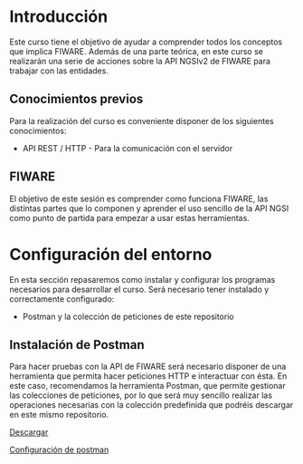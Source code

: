 # Introducción

Este curso tiene el objetivo de ayudar a comprender todos los conceptos que implica FIWARE. Además de una parte teórica, en este curso se realizarán una serie de acciones sobre la API NGSIv2 de FIWARE para trabajar con las entidades.

## Conocimientos previos

Para la realización del curso es conveniente disponer de los siguientes conocimientos:
* API REST / HTTP - Para la comunicación con el servidor


## FIWARE

El objetivo de este sesión es comprender como funciona FIWARE, las distintas partes que lo componen y aprender el uso sencillo de la API NGSI como punto de partida para empezar a usar estas herramientas.


# Configuración del entorno

En esta sección repasaremos como instalar y configurar los programas necesarios para desarrollar el curso. Será necesario tener instalado y correctamente configurado:
* Postman y la colección de peticiones de este repositorio

## Instalación de Postman

Para hacer pruebas con la API de FIWARE será necesario disponer de una herramienta que permita hacer peticiones HTTP e interactuar con ésta. En este caso, recomendamos la herramienta Postman, que permite gestionar las colecciones de peticiones, por lo que será muy sencillo realizar las operaciones necesarias con la colección predefinida que podréis descargar en este mismo repositorio.

[Descargar](https://www.getpostman.com)

[Configuración de postman](https://github.com/FIWAREZone/IoT_Course/tree/master/postman)
